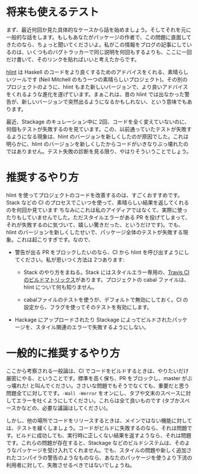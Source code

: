 # 将来も使えるテスト
まず、最近何回か見た具体的なケースから話を始めましょう。そしてそれを元に一般的な話をします。もしもあなたがパッケージの作者で、この問題に直面してきたのなら、ちょっと聞いてくださいよ。私がこの情報をブログの記事にしているのは、いくつものバグトラッカーで同じ説明を何回もするよりも、ここに一回だけ書いて、そのリンクを貼ればいいと考えたからです。

[hlint](https://www.stackage.org/package/hlint) は Haskell のコードをより良くするためのアドバイスをくれる、素晴らしいツールです (Neil Mitchell のもう一つの素晴らしいプロジェクト)。その別のプロジェクトのように、hlint もまた新しいバージョンで、より良いアドバイスをくれるような進化を遂げています。まぁこれは、昔の hlint では出なかった警告が、新しいバージョンで突然出るようになるかもしれない、という意味でもあります。

最近、Stackage のキュレーション中に 2回、コードを全く変えていないのに、何個もテストが失敗するのを見ています。この、以前通っていたテストが失敗するようになる現象は、hlint のバージョンを新しくしたのが原因でした。これは明らかに、hlint のバージョンを新しくしたからコードがいきなりぶっ壊れたのではありません。テスト失敗の診断を見る限り、やはりそういうことでしょう。

# 推奨するやり方
hlint を使ってプロジェクトのコードを改善するのは、すごくおすすめです。Stack などの CI のプロセスでこいつを使って、素晴らしい結果を返してくれるのを何回か見ています ちなみにこれは私のアイディアではなくて、実際に使ったりもしていませんでした。ただスタイルエラーがある PR を投げてしまって、それが失敗するのに気づいて、嬉しい驚きだった、というだけです)。でも、hlint のバージョンを新しくしたせいで、パッケージ全体のテストが失敗する現象。これは起こりすぎです。なので、

* 警告が出る PR をブロックしたいのなら、CI から hlint を呼び出すようにしてください。私が思いつく方法は 2つあります:

    - Stack のやり方をまねる。Stack にはスタイルエラー専用の、[Travis CI のビルドマトリックス](https://github.com/commercialhaskell/stack/blob/46121be1b96465f1164e3f84cafa19c7369da9cc/.travis.yml#L39)があります。プロジェクトの cabal ファイルは、hlint について何も知りません。

    - cabalファイルのテストを使うが、デフォルトで無効にしておく。CI の設定から、フラグを使ってそのテストを有効にします。
  
* Hackage にアップロードされたり Stackage によってビルドされたパッケージを、スタイル関連のエラーで失敗するようにしない。

# 一般的に推奨するやり方
ここから考察される一般論は、CI でコードをビルドするときは、やりたいだけ厳密にやる、ということです。標準を高く保ち、PR をブロックし、master がぶっ壊れた! と叫んでください。ささいな問題でもそうでなくても、重要だと思う問題全てに対してです。`-Wall -Werror` をオンにし、タブや文末のスペースに対してエラーを吐くようにしてください。これらは全て良いものです (タブかスペースかなどの、必要な議論はしてください)。

しかし、他の場所でコードをリリースするときは、メインではない機能に対しては、テストを緩くしましょう。コードがビルドに失敗するのなら、それは問題です。ビルドに成功しても、実行時に正しくない結果を返すようなら、それは問題です。これらの問題が存在すると、Stackage などのビルドシステムは、そのようなパッケージを受け入れてくれません。でも、スタイルの問題や新しく追加されたコンパイラの警告のようなものなら、あなたのパッケージを使うより下流の利用者に対して、失敗させるべきではないでしょうね。
